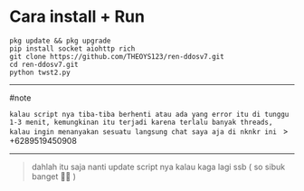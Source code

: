 # Cara install + Run
```
pkg update && pkg upgrade
pip install socket aiohttp rich
git clone https://github.com/THEOYS123/ren-ddosv7.git
cd ren-ddosv7.git
python twst2.py
```
---

#note

`kalau script nya tiba-tiba berhenti atau ada yang error itu di tunggu 1-3 menit, kemungkinan itu terjadi karena terlalu banyak threads, kalau ingin menanyakan sesuatu langsung chat saya aja di nknkr ini ` > +6289519450908

---

> dahlah itu saja nanti update script nya kalau kaga lagi ssb ( so sibuk banget 🗿👊 ) 
